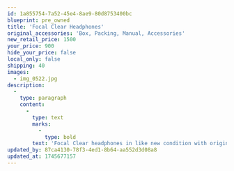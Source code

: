 ```yaml
---
id: 1a855754-7a52-45e4-8ae9-80d8753400bc
blueprint: pre_owned
title: 'Focal Clear Headphones'
original_accessories: 'Box, Packing, Manual, Accessories'
new_retail_price: 1500
your_price: 900
hide_your_price: false
local_only: false
shipping: 40
images:
  - img_0522.jpg
description:
  -
    type: paragraph
    content:
      -
        type: text
        marks:
          -
            type: bold
        text: 'Focal Clear headphones in like new condition with original box, packing and accessories. Headphones sold as new for $1,500.00'
updated_by: 87ca4130-78f3-4ed1-8b64-aa552d3d08a8
updated_at: 1745677157
---
```

